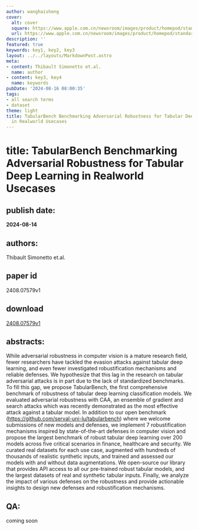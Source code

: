 ```yaml
---
author: wanghaisheng
cover:
  alt: cover
  square: https://www.apple.com.cn/newsroom/images/product/homepod/standard/Apple-HomePod-hero-230118_big.jpg.large_2x.jpg
  url: https://www.apple.com.cn/newsroom/images/product/homepod/standard/Apple-HomePod-hero-230118_big.jpg.large_2x.jpg
description: ''
featured: true
keywords: key1, key2, key3
layout: ../../layouts/MarkdownPost.astro
meta:
- content: Thibault Simonetto et.al.
  name: author
- content: key3, key4
  name: keywords
pubDate: '2024-08-16 08:00:35'
tags:
- all search terms
- dataset
theme: light
title: TabularBench Benchmarking Adversarial Robustness for Tabular Deep Learning
  in Realworld Usecases
---
```


# title: TabularBench Benchmarking Adversarial Robustness for Tabular Deep Learning in Realworld Usecases 
## publish date: 
**2024-08-14** 
## authors: 
  Thibault Simonetto et.al. 
## paper id
2408.07579v1
## download
[2408.07579v1](http://arxiv.org/abs/2408.07579v1)
## abstracts:
While adversarial robustness in computer vision is a mature research field, fewer researchers have tackled the evasion attacks against tabular deep learning, and even fewer investigated robustification mechanisms and reliable defenses. We hypothesize that this lag in the research on tabular adversarial attacks is in part due to the lack of standardized benchmarks. To fill this gap, we propose TabularBench, the first comprehensive benchmark of robustness of tabular deep learning classification models. We evaluated adversarial robustness with CAA, an ensemble of gradient and search attacks which was recently demonstrated as the most effective attack against a tabular model. In addition to our open benchmark (https://github.com/serval-uni-lu/tabularbench) where we welcome submissions of new models and defenses, we implement 7 robustification mechanisms inspired by state-of-the-art defenses in computer vision and propose the largest benchmark of robust tabular deep learning over 200 models across five critical scenarios in finance, healthcare and security. We curated real datasets for each use case, augmented with hundreds of thousands of realistic synthetic inputs, and trained and assessed our models with and without data augmentations. We open-source our library that provides API access to all our pre-trained robust tabular models, and the largest datasets of real and synthetic tabular inputs. Finally, we analyze the impact of various defenses on the robustness and provide actionable insights to design new defenses and robustification mechanisms.
## QA:
coming soon
